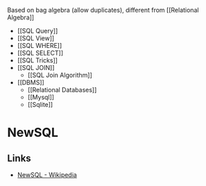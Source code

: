 Based on bag algebra (allow duplicates), different from [[Relational Algebra]]
- [[SQL Query]]
- [[SQL View]]
- [[SQL WHERE]]
- [[SQL SELECT]]
- [[SQL Tricks]]
- [[SQL JOIN]]
	- [[SQL Join Algorithm]]
- [[DBMS]]
	- [[Relational Databases]]
	- [[Mysql]]
	- [[Sqlite]]

# NewSQL

## Links
- [NewSQL - Wikipedia](https://en.wikipedia.org/wiki/NewSQL)